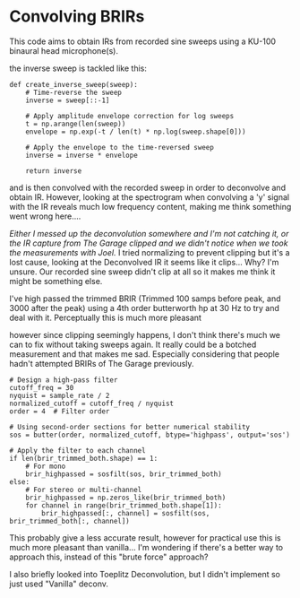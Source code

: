 # Convolving BRIRs

This code aims to obtain IRs from recorded sine sweeps using a KU-100 binaural head microphone(s). 

the inverse sweep is tackled like this: 

```
def create_inverse_sweep(sweep):
    # Time-reverse the sweep
    inverse = sweep[::-1]
    
    # Apply amplitude envelope correction for log sweeps
    t = np.arange(len(sweep))
    envelope = np.exp(-t / len(t) * np.log(sweep.shape[0]))
    
    # Apply the envelope to the time-reversed sweep
    inverse = inverse * envelope
    
    return inverse
```
and is then convolved with the recorded sweep in order to deconvolve and obtain IR. 
However, looking at the spectrogram when convolving a 'y' signal with the IR reveals much low frequency content, making me think something went wrong here....

*Either I messed up the deconvolution somewhere and I'm not catching it, or the IR capture from The Garage clipped and we didn't notice when we took the measurements with Joel.* 
I tried normalizing to prevent clipping but it's a lost cause, looking at the Deconvolved IR it seems like it clips... Why? I'm unsure. Our recorded sine sweep didn't clip at all so it makes me think it might be something else.

I've high passed the trimmed BRIR (Trimmed 100 samps before peak, and 3000 after the peak) using a 4th order butterworth hp at 30 Hz to try and deal with it. Perceptually this is much more pleasant

however since clipping seemingly happens, I don't think there's much we can to fix without taking sweeps again.
It really could be a botched measurement and that makes me sad. Especially considering that people hadn't attempted BRIRs of The Garage previously.

```
# Design a high-pass filter
cutoff_freq = 30
nyquist = sample_rate / 2
normalized_cutoff = cutoff_freq / nyquist
order = 4  # Filter order

# Using second-order sections for better numerical stability
sos = butter(order, normalized_cutoff, btype='highpass', output='sos')

# Apply the filter to each channel
if len(brir_trimmed_both.shape) == 1:
    # For mono
    brir_highpassed = sosfilt(sos, brir_trimmed_both)
else:
    # For stereo or multi-channel
    brir_highpassed = np.zeros_like(brir_trimmed_both)
    for channel in range(brir_trimmed_both.shape[1]):
        brir_highpassed[:, channel] = sosfilt(sos, brir_trimmed_both[:, channel])
```

This probably give a less accurate result, however for practical use this is much more pleasant than vanilla...
I'm wondering if there's a better way to approach this, instead of this "brute force" approach?

I also briefly looked into Toeplitz Deconvolution, but I didn't implement so just used "Vanilla" deconv.
